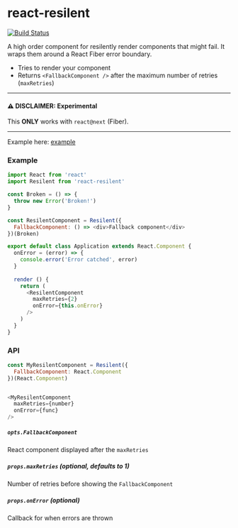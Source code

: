 # react-resilent

[![Build Status](https://travis-ci.org/albertfdp/react-resilent.svg?branch=master)](https://travis-ci.org/albertfdp/react-resilent)

A high order component for resilently render components that might fail. It wraps them around a React Fiber error boundary.

* Tries to render your component
* Returns `<FallbackComponent />` after the maximum number of retries (`maxRetries`)

---

#### ⚠️ DISCLAIMER: Experimental
This **ONLY** works with `react@next` (Fiber).

---

Example here: [example](https://github.com/albertfdp/react-resilent/tree/master/example)

### Example

```js
import React from 'react'
import Resilent from 'react-resilent'

const Broken = () => {
  throw new Error('Broken!')
}

const ResilentComponent = Resilent({
  FallbackComponent: () => <div>Fallback component</div>
})(Broken)

export default class Application extends React.Component {
  onError = (error) => {
    console.error('Error catched', error)
  }
  
  render () {
    return (
      <ResilentComponent
        maxRetries={2}
        onError={this.onError}
      />
    )
  }
}
```

### API

```js
const MyResilentComponent = Resilent({
  FallbackComponent: React.Component
})(React.Component)


<MyResilentComponent
  maxRetries={number}
  onError={func}
/>
```

##### `opts.FallbackComponent`

React component displayed after the `maxRetries`

##### `props.maxRetries` (optional, defaults to 1)

Number of retries before showing the `FallbackComponent`

##### `props.onError` (optional)

Callback for when errors are thrown
